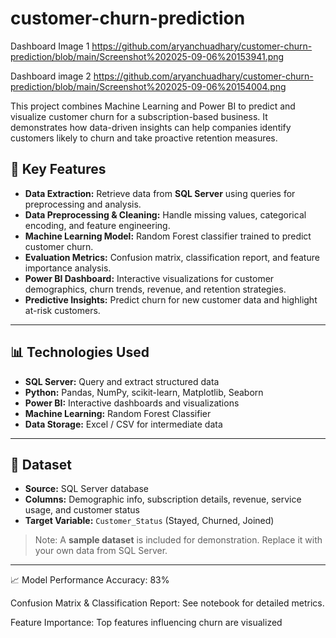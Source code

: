 # customer-churn-prediction
Dashboard Image 1
https://github.com/aryanchuadhary/customer-churn-prediction/blob/main/Screenshot%202025-09-06%20153941.png

Dashboard image 2
https://github.com/aryanchuadhary/customer-churn-prediction/blob/main/Screenshot%202025-09-06%20154004.png

This project combines Machine Learning and Power BI to predict and visualize customer churn for a subscription-based business. It demonstrates how data-driven insights can help companies identify customers likely to churn and take proactive retention measures.

## 🔹 Key Features
- **Data Extraction:** Retrieve data from **SQL Server** using queries for preprocessing and analysis.
- **Data Preprocessing & Cleaning:** Handle missing values, categorical encoding, and feature engineering.
- **Machine Learning Model:** Random Forest classifier trained to predict customer churn.
- **Evaluation Metrics:** Confusion matrix, classification report, and feature importance analysis.
- **Power BI Dashboard:** Interactive visualizations for customer demographics, churn trends, revenue, and retention strategies.
- **Predictive Insights:** Predict churn for new customer data and highlight at-risk customers.

---

## 📊 Technologies Used
- **SQL Server:** Query and extract structured data
- **Python:** Pandas, NumPy, scikit-learn, Matplotlib, Seaborn
- **Power BI:** Interactive dashboards and visualizations
- **Machine Learning:** Random Forest Classifier
- **Data Storage:** Excel / CSV for intermediate data

---

## 📝 Dataset
- **Source:** SQL Server database
- **Columns:** Demographic info, subscription details, revenue, service usage, and customer status
- **Target Variable:** `Customer_Status` (Stayed, Churned, Joined)

> Note: A **sample dataset** is included for demonstration. Replace it with your own data from SQL Server.

---



📈 Model Performance
Accuracy: 83%

Confusion Matrix & Classification Report: See notebook for detailed metrics.

Feature Importance: Top features influencing churn are visualized
